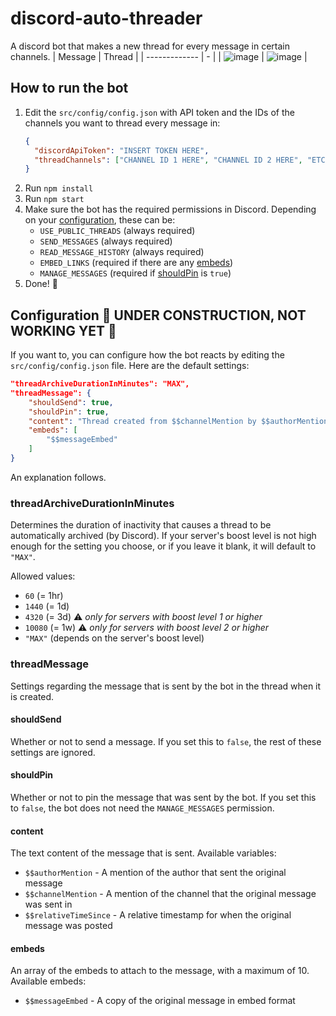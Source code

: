 # discord-auto-threader

A discord bot that makes a new thread for every message in certain channels.
| Message | Thread |
| ------------- | - |
| ![image](https://user-images.githubusercontent.com/35617441/130550016-02ef9479-342f-4cc0-b1d1-3de4f42a4c98.png) | ![image](https://user-images.githubusercontent.com/35617441/130549842-f046ba5a-311b-43c3-b3cd-aa2fd5642b35.png) |

## How to run the bot

1. Edit the `src/config/config.json` with API token and the IDs of the channels you want to thread every message in:
   ```json
   {
     "discordApiToken": "INSERT TOKEN HERE",
     "threadChannels": ["CHANNEL ID 1 HERE", "CHANNEL ID 2 HERE", "ETC"]
   }
   ```
2. Run `npm install`
3. Run `npm start`
4. Make sure the bot has the required permissions in Discord. Depending on your [configuration](#configuration), these can be:
   - `USE_PUBLIC_THREADS` (always required)
   - `SEND_MESSAGES` (always required)
   - `READ_MESSAGE_HISTORY` (always required)
   - `EMBED_LINKS` (required if there are any [embeds](#embeds))
   - `MANAGE_MESSAGES` (required if [shouldPin](#shouldpin) is `true`)
5. Done! :tada:

## Configuration :construction: UNDER CONSTRUCTION, NOT WORKING YET :construction:

If you want to, you can configure how the bot reacts by editing the `src/config/config.json` file. Here are the default settings:

```json
"threadArchiveDurationInMinutes": "MAX",
"threadMessage": {
    "shouldSend": true,
    "shouldPin": true,
    "content": "Thread created from $$channelMention by $$authorMention $$relativeTimeSince with the following message:",
    "embeds": [
        "$$messageEmbed"
    ]
}
```

An explanation follows.

### threadArchiveDurationInMinutes

Determines the duration of inactivity that causes a thread to be automatically archived (by Discord). If your server's boost level is not high enough for the setting you choose, or if you leave it blank, it will default to `"MAX"`.

Allowed values:

- `60` (= 1hr)
- `1440` (= 1d)
- `4320` (= 3d) :warning: _only for servers with boost level 1 or higher_
- `10080` (= 1w) :warning: _only for servers with boost level 2 or higher_
- `"MAX"` (depends on the server's boost level)

### threadMessage

Settings regarding the message that is sent by the bot in the thread when it is created.

#### shouldSend

Whether or not to send a message. If you set this to `false`, the rest of these settings are ignored.

#### shouldPin

Whether or not to pin the message that was sent by the bot. If you set this to `false`, the bot does not need the `MANAGE_MESSAGES` permission.

#### content

The text content of the message that is sent. Available variables:

- `$$authorMention` - A mention of the author that sent the original message
- `$$channelMention` - A mention of the channel that the original message was sent in
- `$$relativeTimeSince` - A relative timestamp for when the original message was posted

#### embeds

An array of the embeds to attach to the message, with a maximum of 10. Available embeds:

- `$$messageEmbed` - A copy of the original message in embed format
